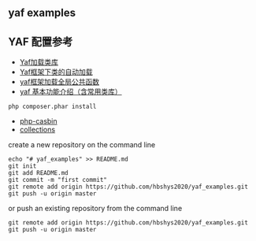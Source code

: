 ## yaf examples

## YAF 配置参考

- [Yaf加载类库](https://my.oschina.net/liuzhihe/blog/1529664)
- [Yaf框架下类的自动加载](http://www.mamicode.com/info-detail-1589326.html)
- [yaf框架加载全局公共函数](https://www.cnblogs.com/wt645631686/p/7676784.html)
- [yaf 基本功能介绍（含常用类库）](https://my.oschina.net/u/172914/blog/1358714)
```
php composer.phar install
```

* [php-casbin](https://github.com/php-casbin/php-casbin)
* [collections](https://github.com/doctrine/collections)

create a new repository on the command line
```
echo "# yaf_examples" >> README.md
git init
git add README.md
git commit -m "first commit"
git remote add origin https://github.com/hbshys2020/yaf_examples.git
git push -u origin master
```
or push an existing repository from the command line
```
git remote add origin https://github.com/hbshys2020/yaf_examples.git
git push -u origin master
```